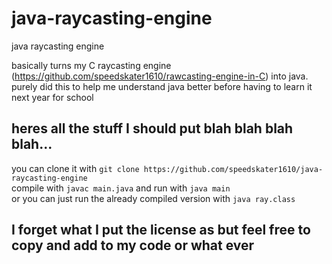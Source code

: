 # java-raycasting-engine
java raycasting engine

basically turns my C raycasting engine (https://github.com/speedskater1610/rawcasting-engine-in-C) into java. purely did this to help me understand java better before having to learn it next year for school   


## heres all the stuff I should put blah blah blah blah...
you can clone it with `git clone https://github.com/speedskater1610/java-raycasting-engine`   
compile with `javac main.java` and run with `java main`    
or you can just run the already compiled version with `java ray.class`

## I forget what I put the license as but feel free to copy and add to my code or what ever
